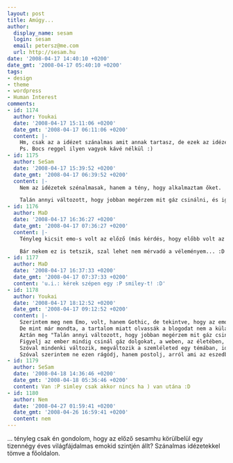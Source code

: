 ```yaml
---
layout: post
title: Amúgy...
author:
  display_name: sesam
  login: sesam
  email: petersz@me.com
  url: http://sesam.hu
date: '2008-04-17 14:40:10 +0200'
date_gmt: '2008-04-17 05:40:10 +0200'
tags:
- design
- theme
- wordpress
- Human Interest
comments:
- id: 1174
  author: Youkai
  date: '2008-04-17 15:11:06 +0200'
  date_gmt: '2008-04-17 06:11:06 +0200'
  content: |-
    Hm, csak az a idézet szánalmas amit annak tartasz, de ezek az idézetek egy időben nem voltak szánalmasak, mert őket választottad, szóval mi változott, hogy most szánalmasnak tartod  ???
    Ps. Bocs reggel ilyen vagyok kávé nélkül :)
- id: 1175
  author: SeSam
  date: '2008-04-17 15:39:52 +0200'
  date_gmt: '2008-04-17 06:39:52 +0200'
  content: |-
    Nem az idézetek szénalmasak, hanem a tény, hogy alkalmaztam őket.

    Talán annyi változott, hogy jobban megérzem mit gáz csinálni, és igyekszem elkerülni. Aztán sokszor nem sikerül...
- id: 1176
  author: MaD
  date: '2008-04-17 16:36:27 +0200'
  date_gmt: '2008-04-17 07:36:27 +0200'
  content: |-
    Tényleg kicsit emo-s volt az előző (más kérdés, hogy előbb volt az oldal, utána jött ez emo őrület :P), de nekem attól függetlenül tetszett :)

    Bár nekem ez is tetszik, szal lehet nem mérvadó a véleményem... :D
- id: 1177
  author: MaD
  date: '2008-04-17 16:37:33 +0200'
  date_gmt: '2008-04-17 07:37:33 +0200'
  content: 'u.i.: kérek szépen egy :P smiley-t! :D'
- id: 1178
  author: Youkai
  date: '2008-04-17 18:12:52 +0200'
  date_gmt: '2008-04-17 09:12:52 +0200'
  content: |-
    Szerintem meg nem Emo, volt, hanem Gothic, de tekintve, hogy az emosok a gothic fanoktól nyúlnak, az egység sugarú user emonak gondolja, pedig nem az. Az meg hoz alkalmaztad az idézeteket, mit számít, neked tetszik, akkor meg nem kell megfelelési versenyre játszani, ez a te blogod, s ha neked a sárga háttér teszik vörös írással, meg a Firefly-ból teletűzdel idézetekkel, akkor neked az tetszik. A többiek meg elfogadják vagy nem. Szerintem...
    De mint már mondta, a tartalom miatt olvassák a blogodat nem a külalak miatt. Mondjuk vannak olyan dolgok mint weblap ergonómia, amit azért illik figyelemben tartani.
    Aztán meg "Talán annyi változott, hogy jobban megérzem mit gáz csinálni, és igyekszem elkerülni. Aztán sokszor nem sikerül…"
    Figyelj az ember mindig csinál gáz dolgokat, a weben, az életében, mindenhol, de ez a tanulási folyamat része. Ha már úgy érzed, hogy a régi sesam.hu külalak gáz, akkor ne rakd fel, ha csak részek gázosak akkor azokat ne rakd fel. De szerintem ez a kék kékkel ez nem te vagy. (Mondom én alap wp külalakú blogtulajként. ) Megértem, hogy valamit akartál, s ez lett belőle, ez is sötét, csak most kék. A régiben az égetett pergamen szerű belsőt imádtam, eredeti volt, s a tiéd. Neked kell döntened, s kitalálnod, én csak itt a számat tépem, s néha hülyeségeket beszélek. :)
    Szóval mindenki változik, megváltozik a szemléleted egy témában, idősebb leszel "felnősz" (már ha fel lehet nőni valaha? :) )
    Szóval szerintem ne ezen rágódj, hanem postolj, arról ami az eszedbe jut, ami megtörténik veled, erről szól ez a blog, s ezt szereti itt az összes olvasó.
- id: 1179
  author: SeSam
  date: '2008-04-18 14:36:46 +0200'
  date_gmt: '2008-04-18 05:36:46 +0200'
  content: Van :P simley csak akkor nincs ha ) van utána :D
- id: 1180
  author: Nem
  date: '2008-04-27 01:59:41 +0200'
  date_gmt: '2008-04-26 16:59:41 +0200'
  content: nem
---
```


... tényleg csak én gondolom, hogy az előző sesamhu körülbelül egy tizennégy éves világfájdalmas emokid szintjén állt? Szánalmas idézetekkel tömve a főoldalon.
